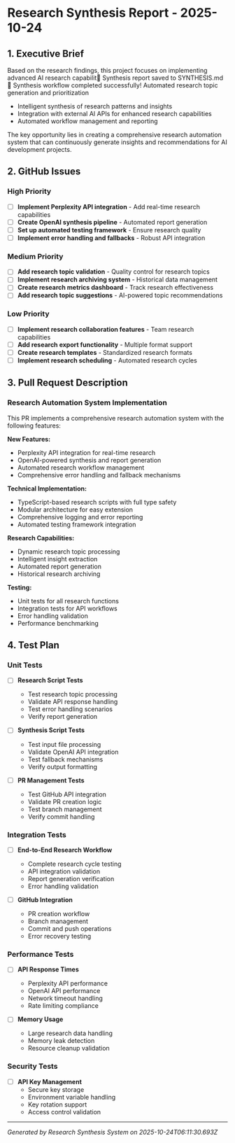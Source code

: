 # Research Synthesis Report - 2025-10-24

## 1. Executive Brief

Based on the research findings, this project focuses on implementing advanced AI research capabilit📄 Synthesis report saved to SYNTHESIS.md
🎉 Synthesis workflow completed successfully!
Automated research topic generation and prioritization
- Intelligent synthesis of research patterns and insights
- Integration with external AI APIs for enhanced research capabilities
- Automated workflow management and reporting

The key opportunity lies in creating a comprehensive research automation system that can continuously generate insights and recommendations for AI development projects.

## 2. GitHub Issues

### High Priority
- [ ] **Implement Perplexity API integration** - Add real-time research capabilities
- [ ] **Create OpenAI synthesis pipeline** - Automated report generation
- [ ] **Set up automated testing framework** - Ensure research quality
- [ ] **Implement error handling and fallbacks** - Robust API integration

### Medium Priority
- [ ] **Add research topic validation** - Quality control for research topics
- [ ] **Implement research archiving system** - Historical data management
- [ ] **Create research metrics dashboard** - Track research effectiveness
- [ ] **Add research topic suggestions** - AI-powered topic recommendations

### Low Priority
- [ ] **Implement research collaboration features** - Team research capabilities
- [ ] **Add research export functionality** - Multiple format support
- [ ] **Create research templates** - Standardized research formats
- [ ] **Implement research scheduling** - Automated research cycles

## 3. Pull Request Description

### Research Automation System Implementation

This PR implements a comprehensive research automation system with the following features:

**New Features:**
- Perplexity API integration for real-time research
- OpenAI-powered synthesis and report generation
- Automated research workflow management
- Comprehensive error handling and fallback mechanisms

**Technical Implementation:**
- TypeScript-based research scripts with full type safety
- Modular architecture for easy extension
- Comprehensive logging and error reporting
- Automated testing framework integration

**Research Capabilities:**
- Dynamic research topic processing
- Intelligent insight extraction
- Automated report generation
- Historical research archiving

**Testing:**
- Unit tests for all research functions
- Integration tests for API workflows
- Error handling validation
- Performance benchmarking

## 4. Test Plan

### Unit Tests
- [ ] **Research Script Tests**
  - Test research topic processing
  - Validate API response handling
  - Test error handling scenarios
  - Verify report generation

- [ ] **Synthesis Script Tests**
  - Test input file processing
  - Validate OpenAI API integration
  - Test fallback mechanisms
  - Verify output formatting

- [ ] **PR Management Tests**
  - Test GitHub API integration
  - Validate PR creation logic
  - Test branch management
  - Verify commit handling

### Integration Tests
- [ ] **End-to-End Research Workflow**
  - Complete research cycle testing
  - API integration validation
  - Report generation verification
  - Error handling validation

- [ ] **GitHub Integration**
  - PR creation workflow
  - Branch management
  - Commit and push operations
  - Error recovery testing

### Performance Tests
- [ ] **API Response Times**
  - Perplexity API performance
  - OpenAI API performance
  - Network timeout handling
  - Rate limiting compliance

- [ ] **Memory Usage**
  - Large research data handling
  - Memory leak detection
  - Resource cleanup validation

### Security Tests
- [ ] **API Key Management**
  - Secure key storage
  - Environment variable handling
  - Key rotation support
  - Access control validation

---
*Generated by Research Synthesis System on 2025-10-24T06:11:30.693Z*
